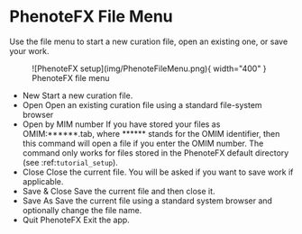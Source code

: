 # PhenoteFX File Menu

Use the file menu to start a new curation file, open an existing one, or save your work.

<figure markdown>
![PhenoteFX setup](img/PhenoteFileMenu.png){ width="400" }
<figcaption>PhenoteFX file menu</figcaption>
</figure>




- New Start a new curation file. 
- Open Open an existing curation file using a standard file-system browser
- Open by MIM number If you have stored your files as OMIM:******.tab, where ****** stands for the OMIM identifier, then this command will open a file if you enter the OMIM number.
   The command only works for files stored in the PhenoteFX default directory (see :ref:`tutorial_setup`). 
- Close Close the current file. You will be asked if you want to save work if applicable.
- Save & Close Save the current file and then close it.
- Save As Save the current file using a standard system browser and optionally change the file name.
- Quit PhenoteFX Exit the app.